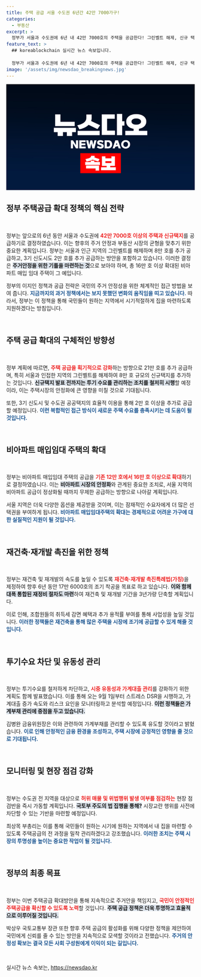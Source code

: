 ```yaml
---
title: 주택 공급 서울 수도권 6년간 42만 7000가구!
categories:
  - 부동산
excerpt: >
  정부가 서울과 수도권에 6년 내 42만 7000호의 주택을 공급한다! 그린벨트 해제, 신규 택지 추가 공급 등 대규모 프로젝트로 주거안정을 꾀한다. 당신의 내 집 마련 기회, 지금 확인해보세요!
feature_text: >
  ## koreablockchain 실시간 뉴스 속보입니다.

  정부가 서울과 수도권에 6년 내 42만 7000호의 주택을 공급한다! 그린벨트 해제, 신규 택지 추가 공급 등 대규모 프로젝트로 주거안정을 꾀한다. 당신의 내 집 마련 기회, 지금 확인해보세요!
image: '/assets/img/newsdao_breakingnews.jpg'
---
```


<p><img src="/assets/img/newsdao_breakingnews.jpg" alt="koreablockchain 속보" /></p>

<h2 data-ke-size="size26">정부 주택공급 확대 정책의 핵심 전략</h2>

<p data-ke-size="size16">&nbsp;</p>

<p>정부는 앞으로의 6년 동안 서울과 수도권에 <b><span style="color: #ee2323;">42만 7000호 이상의 주택과 신규택지</span></b>를 공급하기로 결정하였습니다. 이는 향후의 주거 안정과 부동산 시장의 균형을 맞추기 위한 중요한 계획입니다. 정부는 서울과 인근 지역의 그린벨트를 해제하며 8만 호를 추가 공급하고, 3기 신도시도 2만 호를 추가 공급하는 방안을 포함하고 있습니다. 이러한 결정은 <b><span style="background-color: #21538527;">주거안정을 위한 기틀을 마련하는 것</span></b>으로 보아야 하며, 총 16만 호 이상 확대된 비아파트 매입 임대 주택이 그 예입니다.</p>

<p>정부의 이지인 정책과 공급 전략은 국민의 주거 안정성을 위한 체계적인 접근 방법을 보여 줍니다. <b><span style="color: #1a5490;">지금까지의 과거 정책에서는 보지 못했던 변화의 움직임을 띠고 있습니다.</span></b> 따라서, 정부는 이 정책을 통해 국민들이 원하는 지역에서 시기적절하게 집을 마련하도록 지원하겠다는 방침입니다.</p>

<p data-ke-size="size16">&nbsp;</p>

<h2 data-ke-size="size26">주택 공급 확대의 구체적인 방향성</h2>

<p data-ke-size="size16">&nbsp;</p>

<p>정부 계획에 따르면, <b><span style="color: #ee2323;">주택 공급을 획기적으로 강화</span></b>하는 방향으로 21만 호를 추가 공급하며, 특히 서울과 인접한 지역의 그린벨트를 해제하여 8만 호 규모의 신규택지를 추가하는 것입니다. <b><span style="background-color: #21538527;">신규택지 발표 전까지는 투기 수요를 관리하는 조치를 철저히 시행</span></b>할 예정이라, 이는 주택시장의 안정화에 큰 영향을 미칠 것으로 기대됩니다.</p>

<p>또한, 3기 신도시 및 수도권 공공택지의 효율적 이용을 통해 2만 호 이상을 추가로 공급할 예정입니다. <b><span style="color: #1a5490;">이런 복합적인 접근 방식이 새로운 주택 수요를 충족시키는 데 도움이 될 것입니다.</span></b></p>

<p data-ke-size="size16">&nbsp;</p>

<h2 data-ke-size="size26">비아파트 매입임대 주택의 확대</h2>

<p data-ke-size="size16">&nbsp;</p>

<p>정부는 비아파트 매입임대 주택의 공급을 <b><span style="color: #ee2323;">기존 12만 호에서 16만 호 이상으로 확대</span></b>하기로 결정하였습니다. 이는 <b><span style="background-color: #21538527;">비아파트 시장의 안정화</span></b>와 관계된 중요한 조치로, 서울 지역의 비아파트 공급이 정상화될 때까지 무제한 공급하는 방향으로 나아갈 계획입니다. </p>

<p>서울 지역은 더욱 다양한 옵션을 제공받을 것이며, 이는 잠재적인 수요자에게 더 많은 선택권을 부여하게 됩니다. <b><span style="color: #1a5490;">비아파트 매입임대주택의 확대는 경제적으로 어려운 가구에 대한 실질적인 지원이 될 것입니다.</span></b></p>

<p data-ke-size="size16">&nbsp;</p>

<h2 data-ke-size="size26">재건축·재개발 촉진을 위한 정책</h2>

<p data-ke-size="size16">&nbsp;</p>

<p>정부는 재건축 및 재개발의 속도를 높일 수 있도록 <b><span style="color: #ee2323;">재건축·재개발 촉진특례법(가칭)</span></b>을 제정하여 향후 6년 동안 17만 6000호의 조기 착공을 목표로 하고 있습니다. <b><span style="background-color: #21538527;">이와 함께 대폭 통합된 재정비 절차도 마련</span></b>하여 재건축 및 재개발 기간을 3년가량 단축할 계획입니다.</p>

<p>이로 인해, 조합원들의 취득세 감면 혜택과 추가 용적률 부여를 통해 사업성을 높일 것입니다. <b><span style="color: #1a5490;">이러한 정책들은 재건축을 통해 많은 주택을 시장에 조기에 공급할 수 있게 해줄 것입니다.</span></b></p>

<p data-ke-size="size16">&nbsp;</p>

<h2 data-ke-size="size26">투기수요 차단 및 유동성 관리</h2>

<p data-ke-size="size16">&nbsp;</p>

<p>정부는 투기수요를 철저하게 차단하고, <b><span style="color: #ee2323;">시중 유동성과 가계대출 관리</span></b>를 강화하기 위한 계획도 함께 발표했습니다. 이를 통해 오는 9월 1일부터 스트레스 DSR을 시행하고, 가계대출 증가 속도와 리스크 요인을 모니터링하고 분석할 예정입니다. <b><span style="background-color: #21538527;">이런 정책들은 가계부채 관리에 중점을 두고 있습니다.</span></b></p>

<p>김병완 금융위원장은 이와 관련하여 가계부채를 관리할 수 있도록 유도할 것이라고 밝혔습니다. <b><span style="color: #1a5490;">이로 인해 안정적인 금융 환경을 조성하고, 주택 시장에 긍정적인 영향을 줄 것으로 기대됩니다.</span></b></p>

<p data-ke-size="size16">&nbsp;</p>

<h2 data-ke-size="size26">모니터링 및 현장 점검 강화</h2>

<p data-ke-size="size16">&nbsp;</p>

<p>정부는 수도권 전 지역을 대상으로 <b><span style="color: #ee2323;">허위 매물 및 위법행위 발생 여부를 점검하는</span></b> 현장 점검반을 즉시 가동할 계획입니다. <b><span style="background-color: #21538527;">국토부 주도의 법 집행을 통해?</span></b> 시장교란 행위를 사전에 차단할 수 있는 기반을 마련할 예정입니다.</p>

<p>최상목 부총리는 이를 통해 국민들이 원하는 시기에 원하는 지역에서 내 집을 마련할 수 있도록 주택공급의 전 과정을 밀착 관리하겠다고 강조했습니다. <b><span style="color: #1a5490;">이러한 조치는 주택 시장의 투명성을 높이는 중요한 작업이 될 것입니다.</span></b></p>

<p data-ke-size="size16">&nbsp;</p>

<h2 data-ke-size="size26">정부의 최종 목표</h2>

<p data-ke-size="size16">&nbsp;</p>

<p>정부는 이번 주택공급 확대방안을 통해 지속적으로 주거안을 책임지고, <b><span style="color: #ee2323;">국민이 안정적인 주택공급을 확신할 수 있도록 노력</span></b>할 것입니다. <b><span style="background-color: #21538527;">주택 공급 정책은 더욱 투명하고 효율적으로 이루어질 것입니다.</span></b> </p>

<p>박상우 국토교통부 장관 또한 향후 주택 공급의 활성화를 위해 다양한 정책을 제안하여 국민에게 신뢰를 줄 수 있는 방안을 지속적으로 모색할 것이라고 전했습니다. <b><span style="color: #1a5490;">주거의 안정성 확보는 결국 모든 사회 구성원에게 이익이 되는 길입니다.</span></b></p>

<p data-ke-size="size16">&nbsp;</p>
실시간 뉴스 속보는, <a href="https://newsdao.kr" rel="dofollow">https://newsdao.kr</a>


